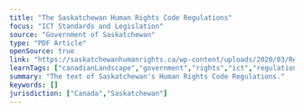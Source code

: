 ```yaml
---
title: "The Saskatchewan Human Rights Code Regulations"
focus: "ICT Standards and Legislation"
source: "Government of Saskatchewan"
type: "PDF Article"
openSource: true
link: "https://saskatchewanhumanrights.ca/wp-content/uploads/2020/03/Regulations2018.pdf"
learnTags: ["canadianLandscape","government","rights","ict","regulation"]
summary: "The text of Saskatchewan's Human Rights Code Regulations."
keywords: []
jurisdiction: ["Canada","Saskatchewan"]
---
```

